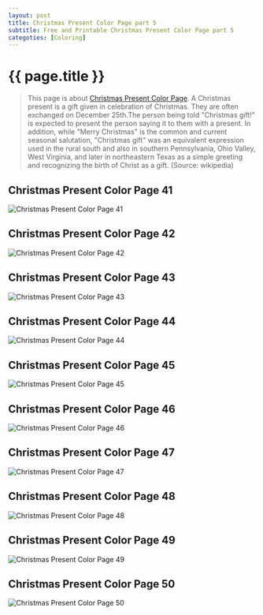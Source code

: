 ```yaml
---
layout: post
title: Christmas Present Color Page part 5
subtitle: Free and Printable Christmas Present Color Page part 5
categoties: [Coloring]
---
```

{{ page.title }}
================
> This page is about [Christmas Present Color Page](https://hoanghabelle.github.io/). A Christmas present is a gift given in celebration of Christmas. They are often exchanged on December 25th.The person being told "Christmas gift!" is expected to present the person saying it to them with a present. In addition, while "Merry Christmas" is the common and current seasonal salutation, "Christmas gift" was an equivalent expression used in the rural south and also in southern Pennsylvania, Ohio Valley, West Virginia, and later in northeastern Texas as a simple greeting and recognizing the birth of Christ as a gift. (Source: wikipedia)

## Christmas Present Color Page 41
![Christmas Present Color Page 41](https://hoanghabelle.github.io/images/Christmas-Present-Color-Page%20(41).jpg "Christmas Present Color Page 41")

## Christmas Present Color Page 42
![Christmas Present Color Page 42](https://hoanghabelle.github.io/images/Christmas-Present-Color-Page%20(42).jpg "Christmas Present Color Page 42")

## Christmas Present Color Page 43
![Christmas Present Color Page 43](https://hoanghabelle.github.io/images/Christmas-Present-Color-Page%20(43).jpg "Christmas Present Color Page 43")

## Christmas Present Color Page 44
![Christmas Present Color Page 44](https://hoanghabelle.github.io/images/Christmas-Present-Color-Page%20(44).jpg "Christmas Present Color Page 44")

<script async src="//pagead2.googlesyndication.com/pagead/js/adsbygoogle.js"></script><ins class="adsbygoogle" style="display:block" data-ad-format="fluid" data-ad-layout-key="-8i+1w-dq+e9+ft" data-ad-client="ca-pub-6753140515841889" data-ad-slot="6190446671"></ins> <script> (adsbygoogle = window.adsbygoogle || []).push({}); </script>

## Christmas Present Color Page 45
![Christmas Present Color Page 45](https://hoanghabelle.github.io/images/Christmas-Present-Color-Page%20(45).jpg "Christmas Present Color Page 45")

## Christmas Present Color Page 46
![Christmas Present Color Page 46](https://hoanghabelle.github.io/images/Christmas-Present-Color-Page%20(46).jpg "Christmas Present Color Page 46")

## Christmas Present Color Page 47
![Christmas Present Color Page 47](https://hoanghabelle.github.io/images/Christmas-Present-Color-Page%20(47).jpg "Christmas Present Color Page 47")

## Christmas Present Color Page 48
![Christmas Present Color Page 48](https://hoanghabelle.github.io/images/Christmas-Present-Color-Page%20(48).jpg "Christmas Present Color Page 48")

<script async src="//pagead2.googlesyndication.com/pagead/js/adsbygoogle.js"></script><ins class="adsbygoogle" style="display:block" data-ad-format="fluid" data-ad-layout-key="-8i+1w-dq+e9+ft" data-ad-client="ca-pub-6753140515841889" data-ad-slot="6190446671"></ins> <script> (adsbygoogle = window.adsbygoogle || []).push({}); </script>

## Christmas Present Color Page 49
![Christmas Present Color Page 49](https://hoanghabelle.github.io/images/Christmas-Present-Color-Page%20(49).jpg "Christmas Present Color Page 49")

## Christmas Present Color Page 50
![Christmas Present Color Page 50](https://hoanghabelle.github.io/images/Christmas-Present-Color-Page%20(50).jpg "Christmas Present Color Page 50")

